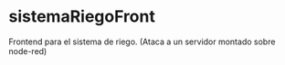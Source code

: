 # sistemaRiegoFront
Frontend para el sistema de riego. (Ataca a un servidor montado sobre node-red)
